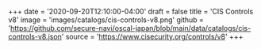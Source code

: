 +++
date = '2020-09-20T12:10:00-04:00'
draft = false
title = 'CIS Controls v8'
image = 'images/catalogs/cis-controls-v8.png'
github = 'https://github.com/secure-navi/oscal-japan/blob/main/data/catalogs/cis-controls-v8.json'
source = 'https://www.cisecurity.org/controls/v8'
+++

